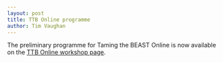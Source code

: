 ```yaml
---
layout: post
title: TTB Online programme
author: Tim Vaughan
---
```


The preliminary programme for Taming the BEAST Online is now
available on the [TTB Online workshop page](/workshops/Taming-the-BEAST-Online/).
